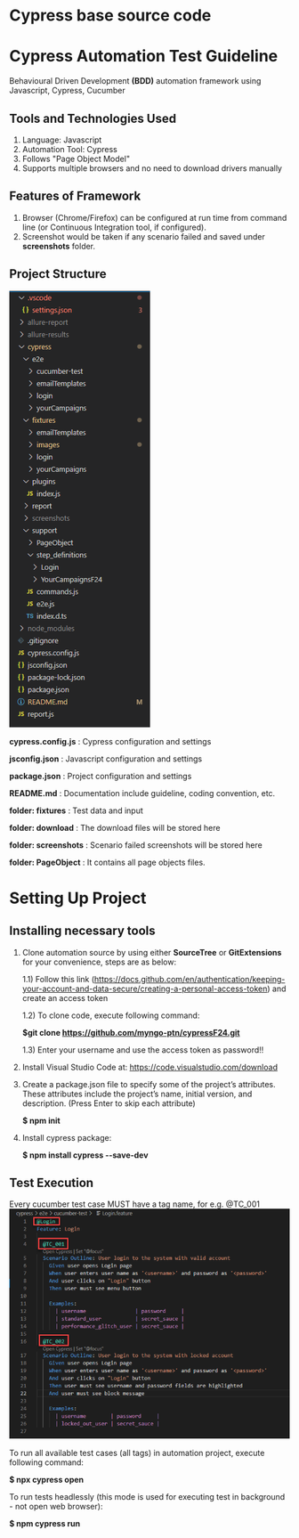 # Cypress base source code

# Cypress Automation Test Guideline

Behavioural Driven Development **(BDD)** automation framework using Javascript, Cypress, Cucumber

## Tools and Technologies Used
1. Language: Javascript
2. Automation Tool: Cypress
3. Follows "Page Object Model"
4. Supports multiple browsers and no need to download drivers manually


## Features of Framework
1. Browser (Chrome/Firefox) can be configured at run time from command line (or Continuous Integration tool, if configured).
2. Screenshot would be taken if any scenario failed and saved under **screenshots** folder.


## Project Structure
![project-structure](cypress/fixtures/images/project_structure.png)

**cypress.config.js** : Cypress configuration and settings

**jsconfig.json** : Javascript configuration and settings

**package.json** : Project configuration and settings

**README.md** : Documentation include guideline, coding convention, etc.

**folder: fixtures** : Test data and input

**folder: download** : The download files will be stored here

**folder: screenshots** : Scenario failed screenshots will be stored here

**folder: PageObject** : It contains all page objects files.



# Setting Up Project

## Installing necessary tools

1) Clone automation source by using either **SourceTree** or **GitExtensions** for your convenience, steps are as below:

   1.1) Follow this link (https://docs.github.com/en/authentication/keeping-your-account-and-data-secure/creating-a-personal-access-token) and create an access token
   
   1.2) To clone code, execute following command: 
   
      **$git clone https://github.com/myngo-ptn/cypressF24.git** 
   
   1.3) Enter your username and use the access token as password!!
   
2) Install Visual Studio Code at: https://code.visualstudio.com/download

3) Create a package.json file to specify some of the project’s attributes. These attributes include the project’s name, initial version, and description. (Press Enter to skip each attribute)

    **$ npm init**

4) Install cypress package:

    **$ npm install cypress --save-dev**

## Test Execution
Every cucumber test case MUST have a tag name, for e.g. @TC_001
   ![tag_name](cypress/fixtures/images/tag_name.png)

To run all available test cases (all tags) in automation project, execute following command:

   **$ npx cypress open**

To run tests headlessly (this mode is used for executing test in background - not open web browser):

   **$ npm cypress run**


